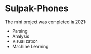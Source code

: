 # Sulpak-Phones
The mini project was completed in 2021:
  - Parsing
  - Analysis
  - Visualization
  - Machine Learning
